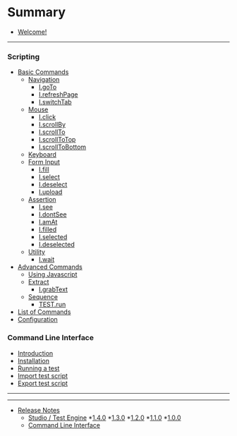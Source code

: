 # Summary

* [Welcome!](README.md)
<!--### Getting Started-->
<!--* [Creating your first script](creating_your_first_test.md)-->

---

### Scripting
* [Basic Commands](scripting/basic_commands.md)
    * [Navigation](scripting/navigation.md)
        * [I.goTo](scripting/navigation.md#igoto)
        * [I.refreshPage](scripting/navigation.md#irefreshpage)
        * [I.switchTab](scripting/navigation.md#iswitchtab)
    * [Mouse](scripting/mouse.md)
        * [I.click](scripting/mouse.md#iclick)
        * [I.scrollBy](scripting/mouse.md#iscrollby)
        * [I.scrollTo](scripting/mouse.md#iscrollto)
        * [I.scrollToTop](scripting/mouse.md#iscrolltotop)
        * [I.scrollToBottom](scripting/mouse.md#iscrolltobottom)
    * [Keyboard](scripting/keyboard.md)
    * [Form Input](scripting/form_input.md)
        * [I.fill](scripting/form_input.md#ifill)
        * [I.select](scripting/form_input.md#iselect)
        * [I.deselect](scripting/form_input.md#ideselect)
        * [I.upload](scripting/form_input.md#iupload)
    * [Assertion](scripting/assertion.md)
        * [I.see](scripting/assertion.md#isee)
        * [I.dontSee](scripting/assertion.md#idontsee)
        * [I.amAt](scripting/assertion.md#iamat)
        * [I.filled](scripting/assertion.md#ifilled)
        * [I.selected](scripting/assertion.md#iselected)
        * [I.deselected](scripting/assertion.md#ideselected)
    * [Utility](scripting/utility.md)
        * [I.wait](scripting/utility.md#iwait)
* [Advanced Commands](scripting/advanced_commands.md)
    * [Using Javascript](scripting/javascript.md)
    * [Extract](scripting/extract.md)
        * [I.grabText](scripting/extract.md#igrabtext)
    * [Sequence](scripting/sequence.md)
        * [TEST.run](scripting/sequence.md#testrun)
    <!--* Conditional Control Flow (Coming soon)-->
* [List of Commands](scripting/list_of_commands.md)
* [Configuration](scripting/config.md)

### Command Line Interface
* [Introduction](cli/intro.md#command-line-interface)
* [Installation](cli/intro.md#installation)
* [Running a test](cli/intro.md#running-a-test)
* [Import test script](cli/intro.md#import-test-scripts)
* [Export test script](cli/intro.md#export-test-script)

<!--### Best Practices-->
<!--* Resuable tests-->
<!--* Building test-able web applications-->

---

<!--### Reference-->
<!--* [All commands](scripting/glossary.md)-->

---

* [Release Notes](release_notes.md) 
    * [Studio / Test Engine](release_notes.md#studio--test-engine) 
        *[1.4.0](release_notes.md)
        *[1.3.0](release_notes.md)
        *[1.2.0](release_notes.md)
        *[1.1.0](release_notes.md)
        *[1.0.0](release_notes.md)
    * [Command Line Interface](release_notes.md#command-line-interface) 
  



